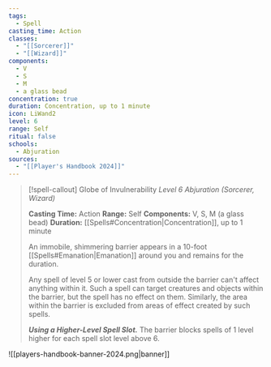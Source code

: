 ```yaml
---
tags:
  - Spell
casting_time: Action
classes:
  - "[[Sorcerer]]"
  - "[[Wizard]]"
components:
  - V
  - S
  - M
  - a glass bead
concentration: true
duration: Concentration, up to 1 minute
icon: LiWand2
level: 6
range: Self
ritual: false
schools:
  - Abjuration
sources: 
  - "[[Player's Handbook 2024]]"
---
```

>[!spell-callout] Globe of Invulnerability
>_Level 6 Abjuration (Sorcerer, Wizard)_
>
>**Casting Time:** Action
>**Range:** Self
>**Components:** V, S, M (a glass bead)
>**Duration:** [[Spells#Concentration\|Concentration]], up to 1 minute
>
>An immobile, shimmering barrier appears in a 10-foot [[Spells#Emanation\|Emanation]] around you and remains for the duration.
>
>Any spell of level 5 or lower cast from outside the barrier can't affect anything within it. Such a spell can target creatures and objects within the barrier, but the spell has no effect on them. Similarly, the area within the barrier is excluded from areas of effect created by such spells.
>
>**_Using a Higher-Level Spell Slot._** The barrier blocks spells of 1 level higher for each spell slot level above 6.


![[players-handbook-banner-2024.png|banner]]